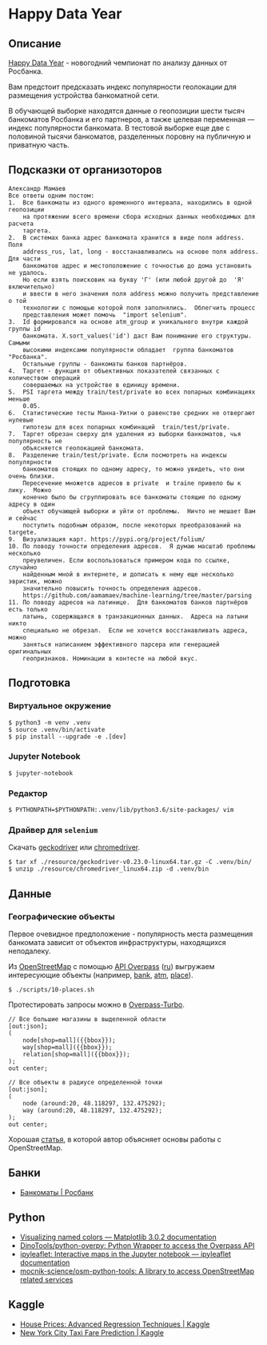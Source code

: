 # Happy Data Year

## Описание

[Happy Data Year](https://boosters.pro/champ_21) - новогодний чемпионат по
анализу данных от Росбанка.

Вам предстоит предсказать индекс популярности геолокации для размещения
устройства банкоматной сети.

В обучающей выборке находятся данные о геопозиции шести тысяч банкоматов
Росбанка и его партнеров, а также целевая переменная — индекс популярности
банкомата. В тестовой выборке еще две с половиной тысячи банкоматов, разделенных
поровну на публичную и приватную часть.

## Подсказки от организоторов

    Александр Мамаев
    Все ответы одним постом:
    1.  Все банкоматы из одного временного интервала, находились в одной геопозиции
        на протяжении всего времени сбора исходных данных необходимых для расчета
        таргета.
    2.  В системах банка адрес банкомата хранится в виде поля address. Поля
        address_rus, lat, long - восстанавливались на основе поля address. Для части
        банкоматов адрес и местоположение с точностью до дома установить не удалось.
        Но если взять поисковик на букву 'Г' (или любой другой до  'Я' включительно)
        и ввести в него значения поля address можно получить представление о той
        технологии с помощью которой поля заполнялись.  Облегчить процесс
        представления может помочь  "import selenium".
    3.  Id формировался на основе atm_group и уникального внутри каждой группы id
        банкомата. X.sort_values('id') даст Вам понимание его структуры. Самыми
        высокими индексами популярности обладает  группа банкоматов "Росбанка".
        Остальные группы - банкоматы банков партнёров.
    4.  Таргет - функция от объективных показателей связанных с количеством операций
        совершаемых на устройстве в единицу времени.
    5.  PSI таргета между train/test/private во всех попарных комбинациях меньше
        0.05. 
    6.  Статистические тесты Манна-Уитни о равенстве средних не отвергают нулевые
        гипотезы для всех попарных комбинаций  train/test/private.
    7.  Таргет обрезан сверху для удаления из выборки банкоматов, чья популярность не
        объясняется геолокацией банкомата.  
    8.  Разделение train/test/private. Если посмотреть на индексы популярности
        банкоматов стоящих по одному адресу, то можно увидеть, что они очень близки.
        Пересечение множетсв адресов в private  и traine привело бы к лику.  Можно
        конечно было бы сгруппировать все банкоматы стоящие по одному адресу в один
        объект обучающей выборки и уйти от проблемы.  Ничто не мешает Вам и сейчас
        поступить подобным образом, после некоторых преобразований на targete.
    9.  Визуализация карт. https://pypi.org/project/folium/
    10. По поводу точности определения адресов.  Я думаю масштаб проблемы несколько
        преувеличен. Если воспользоваться примером кода по ссылке, случайно
        найденным мной в интернете, и дописать к нему еще несколько эвристик, можно
        значительно повысить точность определения адресов.
        https://github.com/aamamaev/machine-learning/tree/master/parsing
    11. По поводу адресов на латинице.  Для банкоматов банков партнёров есть только
        латынь, содержащаяся в транзакционных данных.  Адреса на латыни никто
        специально не обрезал.  Если не хочется восстанавливать адреса, можно
        заняться написанием эффективного парсера или генерацией  оригинальных
        геопризнаков. Номинации в контесте на любой вкус.

## Подготовка

### Виртуальное окружение

    $ python3 -m venv .venv
    $ source .venv/bin/activate
    $ pip install --upgrade -e .[dev]

### Jupyter Notebook

    $ jupyter-notebook

### Редактор

    $ PYTHONPATH=$PYTHONPATH:.venv/lib/python3.6/site-packages/ vim

### Драйвер для `selenium`

Скачать [geckodriver](https://github.com/mozilla/geckodriver/releases)
 или [chromedriver](https://sites.google.com/a/chromium.org/chromedriver/downloads).

    $ tar xf ./resource/geckodriver-v0.23.0-linux64.tar.gz -C .venv/bin/
    $ unzip ./resource/chromedriver_linux64.zip -d .venv/bin

## Данные

### Географические объекты

Первое очевидное предположение - популярность места размещения банкомата зависит
от объектов инфраструктуры, находящихся неподалеку.

Из [OpenStreetMap](https://www.openstreetmap.org) с помощью
[API Overpass](https://wiki.openstreetmap.org/wiki/Overpass_API/Overpass_API_by_Example)
([ru](https://wiki.openstreetmap.org/wiki/RU:Overpass_API/Language_Guide))
выгружаем интересующие объекты (например, [bank](https://wiki.openstreetmap.org/wiki/Tag:amenity%3Dbank),
[atm](https://wiki.openstreetmap.org/wiki/RU:Tag:amenity%3Datm), [place](https://wiki.openstreetmap.org/wiki/RU:Key:place)).

    $ ./scripts/10-places.sh

Протестировать запросы можно в [Overpass-Turbo](https://overpass-turbo.eu/).

    // Все большие магазины в выделенной области
    [out:json];
    (
        node[shop=mall]({{bbox}});
        way[shop=mall]({{bbox}});
        relation[shop=mall]({{bbox}});
    );
    out center;

    // Все объекты в радиусе определенной точки
    [out:json];
    (
        node (around:20, 48.118297, 132.475292);
        way (around:20, 48.118297, 132.475292);
    );
    out center;

Хорошая [статья](https://janakiev.com/blog/openstreetmap-with-python-and-overpass-api/), в которой автор объясняет основы работы с OpenStreetMap.

## Банки

- [Банкоматы | Росбанк](https://www.rosbank.ru/ru/dbo/dbo-personal/atms/)

## Python

- [Visualizing named colors — Matplotlib 3.0.2 documentation](https://matplotlib.org/gallery/color/named_colors.html)
- [DinoTools/python-overpy: Python Wrapper to access the Overpass API](https://github.com/DinoTools/python-overpy)
- [ipyleaflet: Interactive maps in the Jupyter notebook — ipyleaflet documentation](https://ipyleaflet.readthedocs.io/en/latest/index.html)
- [mocnik-science/osm-python-tools: A library to access OpenStreetMap related services](https://github.com/mocnik-science/osm-python-tools)

## Kaggle

- [House Prices: Advanced Regression Techniques | Kaggle](https://www.kaggle.com/c/house-prices-advanced-regression-techniques/kernels)
- [New York City Taxi Fare Prediction | Kaggle](https://www.kaggle.com/c/new-york-city-taxi-fare-prediction/kernels)
